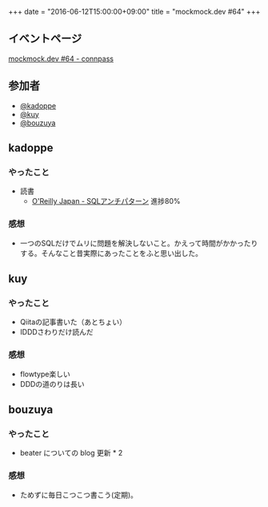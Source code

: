 +++
date = "2016-06-12T15:00:00+09:00"
title = "mockmock.dev #64"
+++

## イベントページ
[mockmock.dev #64 - connpass](http://mockmock.connpass.com/event/33362/)

## 参加者

* [@kadoppe](https://twitter.com/kadoppe)
* [@kuy](https://twitter.com/kuy)
* [@bouzuya](https://twitter.com/bouzuya)

## kadoppe
### やったこと
* 読書
  * [O'Reilly Japan - SQLアンチパターン](https://www.oreilly.co.jp/books/9784873115894/) 進捗80%

### 感想
* 一つのSQLだけでムリに問題を解決しないこと。かえって時間がかかったりする。そんなこと昔実際にあったことをふと思い出した。

## kuy
### やったこと
- Qiitaの記事書いた（あとちょい）
- IDDDさわりだけ読んだ

### 感想
- flowtype楽しい
- DDDの道のりは長い

## bouzuya
### やったこと

- beater についての blog 更新 * 2

### 感想

- ためずに毎日こつこつ書こう(定期)。
